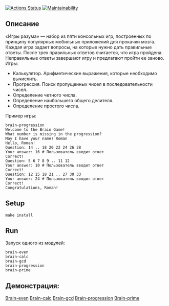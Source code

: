 [![Actions Status](https://github.com/da-solovev/frontend-project-44/actions/workflows/hexlet-check.yml/badge.svg)](https://github.com/da-solovev/frontend-project-44/actions)
[![Maintainability](https://api.codeclimate.com/v1/badges/81d6b18e10983b0b6fbd/maintainability)](https://codeclimate.com/github/da-solovev/frontend-project-44/maintainability)
## Описание
«Игры разума» — набор из пяти консольных игр, построенных по принципу популярных мобильных приложений для прокачки мозга. Каждая игра задает вопросы, на которые нужно дать правильные ответы. После трех правильных ответов считается, что игра пройдена. Неправильные ответы завершают игру и предлагают пройти ее заново. Игры:

- Калькулятор. Арифметические выражения, которые необходимо вычислить.
- Прогрессия. Поиск пропущенных чисел в последовательности чисел.
- Определение четного числа.
- Определение наибольшего общего делителя.
- Определение простого числа.
  

Пример игры:

```
brain-progression
Welcome to the Brain Game!
What number is missing in the progression?
May I have your name? Roman
Hello, Roman!
Question: 14 .. 18 20 22 24 26 28
Your answer: 16 # Пользователь вводит ответ
Correct!
Question: 5 6 7 8 9 .. 11 12
Your answer: 10 # Пользователь вводит ответ
Correct!
Question: 12 15 18 21 .. 27 30 33
Your answer: 24 # Пользователь вводит ответ
Correct!
Congratulations, Roman!
```


## Setup
```
make install
```

## Run
Запуск одного из модулей:

```
brain-even
brain-calc
brain-gcd
brain-progression
brain-prime
```

## Демонстрация:

[Brain-even](https://asciinema.org/a/GLtLJq2SjO53vHXfs1aXEteRU)
[Brain-calc](https://asciinema.org/a/dlebTXXHm2fARSs6yml4UBeBi)
[Brain-gcd](https://asciinema.org/a/2k76QT8NDeAuUKVpyl2qnKURi)
[Brain-progression](https://asciinema.org/a/prqOmWyZq0thGBqtdOSYRWgAm)
[Brain-prime](https://asciinema.org/a/qD1Cdex1nJ62JjzcyRQu80vZL)